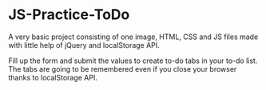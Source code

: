 # JS-Practice-ToDo

A very basic project consisting of one image, HTML, CSS and JS files made with little help of jQuery and localStorage API.

Fill up the form and submit the values to create to-do tabs in your to-do list.
The tabs are going to be remembered even if you close your browser thanks to localStorage API.
